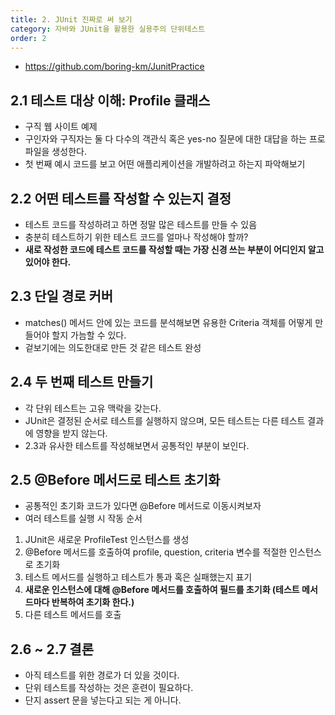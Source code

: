 ```yaml
---
title: 2. JUnit 진짜로 써 보기
category: 자바와 JUnit을 활용한 실용주의 단위테스트
order: 2
---
```


- https://github.com/boring-km/JunitPractice

## 2.1 테스트 대상 이해: Profile 클래스
- 구직 웹 사이트 예제
- 구인자와 구직자는 둘 다 다수의 객관식 혹은 yes-no 질문에 대한 대답을 하는 프로파일을 생성한다.
- 첫 번째 예시 코드를 보고 어떤 애플리케이션을 개발하려고 하는지 파악해보기

## 2.2 어떤 테스트를 작성할 수 있는지 결정
- 테스트 코드를 작성하려고 하면 정말 많은 테스트를 만들 수 있음
- 충분히 테스트하기 위한 테스트 코드를 얼마나 작성해야 할까?
- **새로 작성한 코드에 테스트 코드를 작성할 때는 가장 신경 쓰는 부분이 어디인지 알고 있어야 한다.**

## 2.3 단일 경로 커버
- matches() 메서드 안에 있는 코드를 분석해보면 유용한 Criteria 객체를 어떻게 만들어야 할지 가늠할 수 있다.
- 겉보기에는 의도한대로 만든 것 같은 테스트 완성

## 2.4 두 번째 테스트 만들기
- 각 단위 테스트는 고유 맥락을 갖는다.
- JUnit은 결정된 순서로 테스트를 실행하지 않으며, 모든 테스트는 다른 테스트 결과에 영향을 받지 않는다.
- 2.3과 유사한 테스트를 작성해보면서 공통적인 부분이 보인다.

## 2.5 @Before 메서드로 테스트 초기화
- 공통적인 초기화 코드가 있다면 @Before 메서드로 이동시켜보자
- 여러 테스트를 실행 시 작동 순서
1. JUnit은 새로운 ProfileTest 인스턴스를 생성
2. @Before 메서드를 호출하여 profile, question, criteria 변수를 적절한 인스턴스로 초기화
3. 테스트 메서드를 실행하고 테스트가 통과 혹은 실패했는지 표기
4. **새로운 인스턴스에 대해 @Before 메서드를 호출하여 필드를 초기화 (테스트 메서드마다 반복하여 초기화 한다.)**
5. 다른 테스트 메서드를 호출

## 2.6 ~ 2.7 결론
- 아직 테스트를 위한 경로가 더 있을 것이다.
- 단위 테스트를 작성하는 것은 훈련이 필요하다.
- 단지 assert 문을 넣는다고 되는 게 아니다.